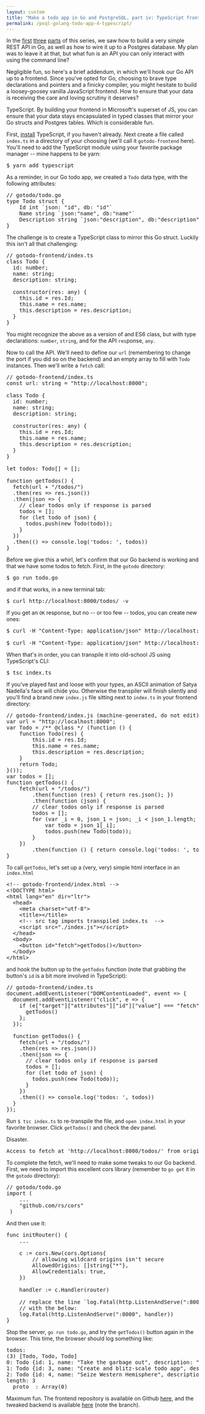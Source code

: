 ```yaml
---
layout: custom
title: "Make a todo app in Go and PostgreSQL, part iv: TypeScript frontend"
permalink: /psql-golang-todo-app-4-typescript/
---
```


In the <a href="/psql-golang-todo-app/" target="\_blank" rel="noopener noreferrer">first</a> <a href="/psql-golang-todo-app-2/" target="\_blank" rel="noopener noreferrer">three</a> <a href="/psql-golang-todo-app-3/" target="\_blank" rel="noopener noreferrer">parts</a> of this series, we saw how to build a very simple REST API in Go, as well as how to wire it up to a Postgres database. My plan was to leave it at that, but what fun is an API you can only interact with using the command line?

Negligible fun, so here's a brief addendum, in which we'll hook our Go API up to a frontend. Since you've opted for Go, choosing to brave type declarations and pointers and a finicky compiler, you might hesitate to build a loosey-goosey vanilla JavaScript frontend. How to ensure that your data is receiving the care and loving scrutiny it deserves?

TypeScript. By building your frontend in Microsoft's superset of JS, you can ensure that your data stays encapsulated in typed classes that mirror your Go structs and Postgres tables. Which is considerable fun.

First, <a href="https://www.typescriptlang.org/#download-links" target="\_blank" rel="noopener noreferrer">install</a> TypeScript, if you haven't already. Next create a file called `index.ts` in a directory of your choosing (we'll call it `gotodo-frontend` here). You'll need to add the TypeScript module using your favorite package manager -- mine happens to be yarn:

<pre class="prettyprint lang-bsh">
$ yarn add typescript
</pre>

As a reminder, in our Go todo app, we created a `Todo` data type, with the following attributes:

<pre class="prettyprint lang-go">
// gotodo/todo.go
type Todo struct {
    Id int `json: "id", db: "id"`
    Name string `json:"name", db:"name"`
    Description string `json:"description", db:"description"`
}
</pre>

The challenge is to create a TypeScript class to mirror this Go struct. Luckily this isn't all that challenging:

<pre class="prettyprint">
// gotodo-frontend/index.ts
class Todo {
  id: number;
  name: string;
  description: string;

  constructor(res: any) {
    this.id = res.Id;
    this.name = res.name;
    this.description = res.description;
  }
}
</pre>

You might recognize the above as a version of and ES6 class, but with type declarations: `number`, `string`, and for the API `res`ponse, `any`.

Now to call the API. We'll need to define our `url` (remembering to change the port if you did so on the backend) and an empty array to fill with `Todo` instances. Then we'll write a `fetch` call:

<pre class="prettyprint">
// gotodo-frontend/index.ts
const url: string = "http://localhost:8000";

class Todo {
  id: number;
  name: string;
  description: string;

  constructor(res: any) {
    this.id = res.Id;
    this.name = res.name;
    this.description = res.description;
  }
}

let todos: Todo[] = [];

function getTodos() {
  fetch(url + "/todos/")
  .then(res => res.json())
  .then(json => {
    // clear todos only if response is parsed
    todos = [];
    for (let todo of json) {
      todos.push(new Todo(todo));
    }
  })
  .then(() => console.log('todos: ', todos))
}
</pre>

Before we give this a whirl, let's confirm that our Go backend is working and that we have some todos to fetch. First, in the `gotodo` directory:

<pre class="prettyprint lang-bsh">
$ go run todo.go
</pre>

and if that works, in a new terminal tab:

<pre class="prettyprint lang-bsh">
$ curl http://localhost:8000/todos/ -v
</pre>

If you get an `OK` response, but no -- or too few -- todos, you can create new ones:

<pre class="prettyprint lang-bsh">
$ curl -H "Content-Type: application/json" http://localhost:8000/todos/ -d '{"name":"Create and blitz-scale todo app","description":"Prerequisite to seizure of Western Hemisphere"}' -v

$ curl -H "Content-Type: application/json" http://localhost:8000/todos/ -d '{"name":"Seize Western Hemisphere","description":"Govern justly"}' -v
</pre>

When that's in order, you can transpile it into old-school JS using TypeScript's CLI:

<pre class="prettyprint lang-bsh">
$ tsc index.ts
</pre>

If you've played fast and loose with your types, an ASCII animation of Satya Nadella's face will chide you. Otherwise the transpiler will finish silently and you'll find a brand new `index.js` file sitting next to `index.ts` in your frontend directory:

<pre class="prettyprint">
// gotodo-frontend/index.js (machine-generated, do not edit)
var url = "http://localhost:8000";
var Todo = /** @class */ (function () {
    function Todo(res) {
        this.id = res.Id;
        this.name = res.name;
        this.description = res.description;
    }
    return Todo;
}());
var todos = [];
function getTodos() {
    fetch(url + "/todos/")
        .then(function (res) { return res.json(); })
        .then(function (json) {
        // clear todos only if response is parsed
        todos = [];
        for (var _i = 0, json_1 = json; _i < json_1.length; _i++) {
            var todo = json_1[_i];
            todos.push(new Todo(todo));
        }
    })
        .then(function () { return console.log('todos: ', todos); });
}
</pre>

To call `getTodos`, let's set up a (very, very) simple html interface in an `index.html`

<pre class="prettyprint">
&lt;!-- gotodo-frontend/index.html --&gt;
&lt;!DOCTYPE html&gt;
&lt;html lang="en" dir="ltr"&gt;
  &lt;head&gt;
    &lt;meta charset="utf-8"&gt;
    &lt;title&gt;&lt;/title&gt;
    &lt;!-- src tag imports transpiled index.ts  --&gt;
    &lt;script src="./index.js"&gt;&lt;/script&gt;
  &lt;/head&gt;
  &lt;body&gt;
    &lt;button id="fetch"&gt;getTodos()&lt;/button&gt;
  &lt;/body&gt;
&lt;/html&gt;
</pre>

and hook the button up to the `getTodos` function (note that grabbing the button's `id` is a bit more involved in TypeScript):

<pre class="prettyprint">
// gotodo-frontend/index.ts
document.addEventListener("DOMContentLoaded", event => {
  document.addEventListener("click", e => {
    if (e["target"]["attributes"]["id"]["value"] === "fetch") {
      getTodos()
    };
  });

  function getTodos() {
    fetch(url + "/todos/")
    .then(res => res.json())
    .then(json => {
      // clear todos only if response is parsed
      todos = [];
      for (let todo of json) {
        todos.push(new Todo(todo));
      }
    })
    .then(() => console.log('todos: ', todos))
  }
});
</pre>

Run `$ tsc index.ts` to re-transpile the file, and `open index.html` in your favorite browser. Click `getTodos()` and check the dev panel.

Disaster.

<pre class="prettyprint nocode">
Access to fetch at 'http://localhost:8000/todos/' from origin 'null' has been blocked by CORS policy: No 'Access-Control-Allow-Origin' header is present on the requested resource. If an opaque response serves your needs, set the request's mode to 'no-cors' to fetch the resource with CORS disabled.
</pre>

To complete the fetch, we'll need to make some tweaks to our Go backend. First, we need to import this excellent cors library (remember to `go get` it in the `gotodo` directory):

<pre class="prettyprint lang-go">
// gotodo/todo.go
import (
    ...
    "github.com/rs/cors"
 )
</pre>

And then use it:

<pre class="prettyprint lang-go">
func initRouter() {
    ...

    c := cors.New(cors.Options{
        // allowing wildcard origins isn't secure
        AllowedOrigins: []string{"*"},
        AllowCredentials: true,
    })

    handler := c.Handler(router)

    // replace the line `log.Fatal(http.ListenAndServe(":8000", router))`
    // with the below:
    log.Fatal(http.ListenAndServe(":8000", handler))
}
</pre>

Stop the server, `go run todo.go`, and try the `getTodos()` button again in the browser. This time, the browser should log something like:

<pre class="prettyprint nocode">
todos:  
(3) [Todo, Todo, Todo]
0: Todo {id: 1, name: "Take the garbage out", description: "Like a normal person"}
1: Todo {id: 3, name: "Create and blitz-scale todo app", description: "Prerequisite to seizure of Western Hemisphere"}
2: Todo {id: 4, name: "Seize Western Hemisphere", description: "Govern justly"}
length: 3
__proto__: Array(0)
</pre>

Maximum fun. The frontend repository is available on Github <a href="https://github.com/davidfloyd91/gotodo-frontend" target="\_blank" rel="noopener noreferrer">here</a>, and the tweaked backend is available <a href="https://github.com/davidfloyd91/gotodo/tree/frontend-cors" target="\_blank" rel="noopener noreferrer">here</a> (note the branch).
